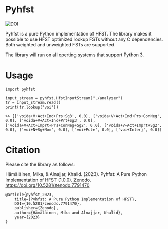 # Pyhfst

[![DOI](https://zenodo.org/badge/DOI/10.5281/zenodo.7791470.svg)](https://doi.org/10.5281/zenodo.7791470)

Pyhfst is a pure Python implementation of HFST. The library makes it possible to use HFST optimized lookup FSTs without any C dependencies. Both weighted and unweighted FSTs are supported.

The library will run on all operting systems that support Python 3.

# Usage

    import pyhfst
    
    input_stream = pyhfst.HfstInputStream("./analyser")
    tr = input_stream.read()
    print(tr.lookup("voi"))
    
    >> [['voida+V+Act+Ind+Prs+Sg3', 0.0], ['voida+V+Act+Ind+Prs+ConNeg', 0.0], ['voida+V+Act+Ind+Prt+Sg3', 0.0], ['voida+V+Act+Imprt+Prs+ConNeg+Sg2', 0.0], ['voida+V+Act+Imprt+Sg2', 0.0], ['voi+N+Sg+Nom', 0.0], ['voi+Pcle', 0.0], ['voi+Interj', 0.0]]

# Citation

Please cite the library as follows:

Hämäläinen, Mika, & Alnajjar, Khalid. (2023). Pyhfst: A Pure Python Implementation of HFST (1.0.0). Zenodo. https://doi.org/10.5281/zenodo.7791470

    @article{pyhfst_2023, 
        title={Pyhfst: A Pure Python Implementation of HFST}, 
        DOI={10.5281/zenodo.7791470}, 
        publisher={Zenodo}, 
        author={Hämäläinen, Mika and Alnajjar, Khalid}, 
        year={2023} 
    }
